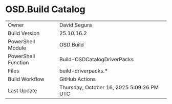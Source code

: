 ﻿# OSD.Build Catalog

| | |
|-|-|
| Owner | David Segura |
| Build Version | 25.10.16.2 |
| PowerShell Module | OSD.Build |
| PowerShell Function | Build-OSDCatalogDriverPacks |
| Files | build-driverpacks.* |
| Build Workflow | GitHub Actions |
| Last Update | Thursday, October 16, 2025 5:09:26 PM UTC |

